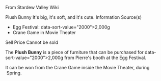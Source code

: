 From Stardew Valley Wiki

Plush Bunny It's big, it's soft, and it's cute. Information Source(s)

- Egg Festival: data-sort-value="2000"&gt;2,000g
- Crane Game in Movie Theater

Sell Price Cannot be sold

The **Plush Bunny** is a piece of furniture that can be purchased for data-sort-value="2000"&gt;2,000g from Pierre's booth at the Egg Festival.

It can be won from the Crane Game inside the Movie Theater, during  Spring.